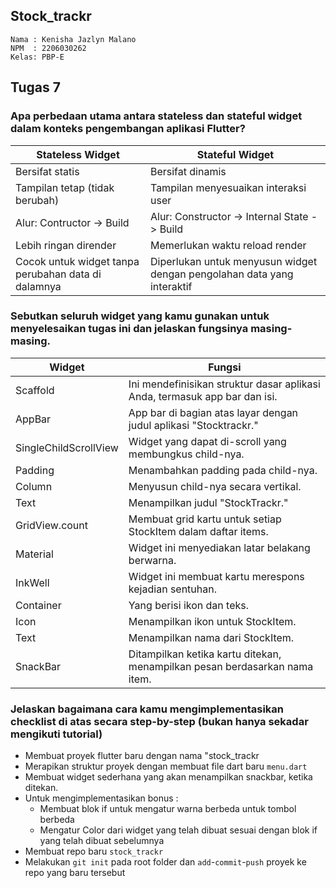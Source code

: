 ## Stock_trackr
    Nama : Kenisha Jazlyn Malano
    NPM  : 2206030262
    Kelas: PBP-E
## Tugas 7
 ### Apa perbedaan utama antara stateless dan stateful widget dalam konteks pengembangan aplikasi Flutter?
| Stateless Widget | Stateful Widget |
| ----- | ----- |
| Bersifat statis | Bersifat dinamis |
| Tampilan tetap (tidak berubah) | Tampilan menyesuaikan interaksi user |
| Alur: Contructor -> Build | Alur: Constructor -> Internal State -> Build |
| Lebih ringan dirender | Memerlukan waktu reload render |
| Cocok untuk widget tanpa perubahan data di dalamnya | Diperlukan untuk menyusun widget dengan pengolahan data yang interaktif | 

 ### Sebutkan seluruh widget yang kamu gunakan untuk menyelesaikan tugas ini dan jelaskan fungsinya masing-masing.
|Widget| Fungsi|
| ----- | ----- |
|Scaffold| Ini mendefinisikan struktur dasar aplikasi Anda, termasuk app bar dan isi.|
|AppBar| App bar di bagian atas layar dengan judul aplikasi "Stocktrackr."|
|SingleChildScrollView| Widget yang dapat di-scroll yang membungkus child-nya.|
|Padding| Menambahkan padding pada child-nya.|
|Column| Menyusun child-nya secara vertikal.|
|Text| Menampilkan judul "StockTrackr."|
|GridView.count| Membuat grid kartu untuk setiap StockItem dalam daftar items.|
|Material| Widget ini menyediakan latar belakang berwarna.|
|InkWell| Widget ini membuat kartu merespons kejadian sentuhan.|
|Container| Yang berisi ikon dan teks.|
|Icon| Menampilkan ikon untuk StockItem.|
|Text| Menampilkan nama dari StockItem.|
|SnackBar| Ditampilkan ketika kartu ditekan, menampilkan pesan berdasarkan nama item.|


 ### Jelaskan bagaimana cara kamu mengimplementasikan checklist di atas secara step-by-step (bukan hanya sekadar mengikuti tutorial)
   - Membuat proyek flutter baru dengan nama "stock_trackr
   - Merapikan struktur proyek dengan membuat file dart baru `menu.dart`
   - Membuat widget sederhana yang akan menampilkan snackbar, ketika ditekan.
   - Untuk mengimplementasikan bonus :
        - Membuat blok if untuk mengatur warna berbeda untuk tombol berbeda 
        - Mengatur Color dari widget yang telah dibuat sesuai dengan blok if yang telah dibuat sebelumnya
   - Membuat repo baru `stock_trackr`
   - Melakukan  `git init` pada root folder dan `add`-`commit`-`push` proyek ke repo yang baru tersebut
